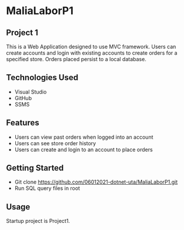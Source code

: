 # MaliaLaborP1
## Project 1

This is a Web Application designed to use MVC framework. Users can create accounts and login with existing accounts to create orders for a specified store. Orders placed persist to a local database.

## Technologies Used

* Visual Studio
* GitHub
* SSMS

## Features
* Users can view past orders when logged into an account
* Users can see store order history
* Users can create and login to an account to place orders

## Getting Started

* Git clone https://github.com/06012021-dotnet-uta/MaliaLaborP1.git
* Run SQL query files in root

## Usage

Startup project is Project1.
